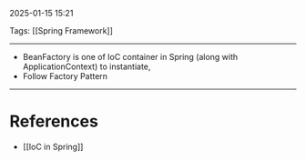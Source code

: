 2025-01-15 15:21

Tags: [[Spring Framework]] 

---

- BeanFactory is one of IoC container in Spring (along with ApplicationContext) to instantiate, 
- Follow Factory Pattern

---
# References
- [[IoC in Spring]]
